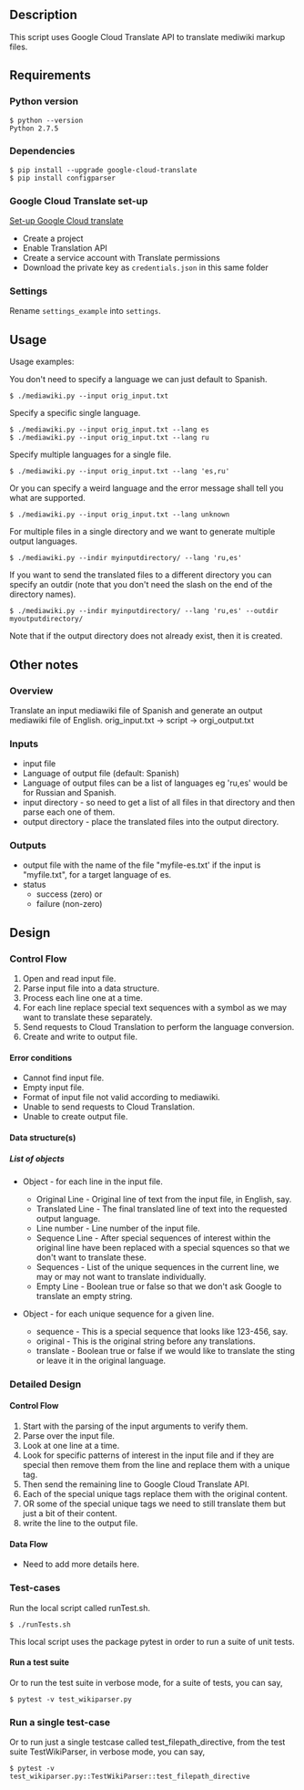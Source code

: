 ## Description

This script uses Google Cloud Translate API to translate mediwiki markup files.

## Requirements

### Python version

```
$ python --version
Python 2.7.5
```

### Dependencies

```
$ pip install --upgrade google-cloud-translate
$ pip install configparser
```

### Google Cloud Translate set-up
[Set-up Google Cloud translate](https://cloud.google.com/translate/docs/quickstart-v3)
- Create a project
- Enable Translation API
- Create a service account with Translate permissions
- Download the private key as ``credentials.json`` in this same folder

### Settings

Rename ``settings_example`` into ``settings``.

## Usage

Usage examples:

You don't need to specify a language we can just default to Spanish.
```
$ ./mediawiki.py --input orig_input.txt
```

Specify a specific single language.
```
$ ./mediawiki.py --input orig_input.txt --lang es
$ ./mediawiki.py --input orig_input.txt --lang ru
```

Specify multiple languages for a single file.
```
$ ./mediawiki.py --input orig_input.txt --lang 'es,ru'
```

Or you can specify a weird language and the error message shall tell you what are supported.
```
$ ./mediawiki.py --input orig_input.txt --lang unknown
```

For multiple files in a single directory and we want to generate multiple output languages.
```
$ ./mediawiki.py --indir myinputdirectory/ --lang 'ru,es'
```

If you want to send the translated files to a different directory you can specify an outdir (note that you don't need the slash on the end of the directory names).
```
$ ./mediawiki.py --indir myinputdirectory/ --lang 'ru,es' --outdir myoutputdirectory/
```

Note that if the output directory does not already exist, then it is created.

## Other notes

### Overview
Translate an input mediawiki file of Spanish and generate an output mediawiki file of English.
orig_input.txt -> script -> orgi_output.txt

### Inputs
- input file
- Language of output file (default: Spanish)
- Language of output files can be a list of languages eg 'ru,es' would be for Russian and Spanish.
- input directory - so need to get a list of all files in that directory and then parse each one of them.
- output directory - place the translated files into the output directory.

### Outputs
- output file with the name of the file "myfile-es.txt' if the input is "myfile.txt", for a target language of es.
- status
  - success (zero) or
  - failure (non-zero)


## Design

### Control Flow

1. Open and read input file.
1. Parse input file into a data structure.
1. Process each line one at a time.
1. For each line replace special text sequences with a symbol as we may want to translate these separately.
1. Send requests to Cloud Translation to perform the language conversion.
1. Create and write to output file.

#### Error conditions
- Cannot find input file.
- Empty input file.
- Format of input file not valid according to mediawiki.
- Unable to send requests to Cloud Translation.
- Unable to create output file.

#### Data structure(s)

##### List of objects
- Object - for each line in the input file.
  - Original Line - Original line of text from the input file, in English, say.
  - Translated Line - The final translated line of text into the requested output language.
  - Line number - Line number of the input file.
  - Sequence Line - After special sequences of interest within the original line have been replaced with a special squences so that we don't want to translate these.
  - Sequences - List of the unique sequences in the current line, we may or may not want to translate individually.
  - Empty Line - Boolean true or false so that we don't ask Google to translate an empty string.

- Object - for each unique sequence for a given line.
  - sequence - This is a special sequence that looks like 123-456, say.
  - original - This is the original string before any translations.
  - translate - Boolean true or false if we would like to translate the sting or leave it in the original language.


### Detailed Design

#### Control Flow
1. Start with the parsing of the input arguments to verify them.
1. Parse over the input file.
1. Look at one line at a time.
1. Look for specific patterns of interest in the input file and if they are special then remove them from the line and replace them with a unique tag.
1. Then send the remaining line to Google Cloud Translate API.
1. Each of the special unique tags replace them with the original content.
1. OR some of the special unique tags we need to still translate them but just a bit of their content.
1. write the line to the output file.

#### Data Flow
- Need to add more details here.

### Test-cases

Run the local script called runTest.sh.

```
$ ./runTests.sh
```

This local script uses the package pytest in order to run a suite of unit tests.

#### Run a test suite

Or to run the test suite in verbose mode, for a suite of tests, you can say,

```
$ pytest -v test_wikiparser.py
```

### Run a single test-case

Or to run just a single testcase called test_filepath_directive, from the test suite TestWikiParser, in verbose mode, you can say,

```
$ pytest -v test_wikiparser.py::TestWikiParser::test_filepath_directive
```

